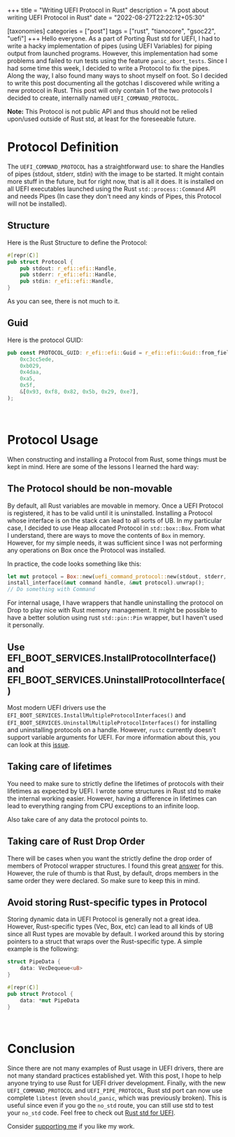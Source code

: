 +++
title = "Writing UEFI Protocol in Rust"
description = "A post about writing UEFI Protocol in Rust"
date = "2022-08-27T22:22:12+05:30"

[taxonomies]
categories = ["post"]
tags = ["rust", "tianocore", "gsoc22", "uefi"]
+++
Hello everyone. As a part of Porting Rust std for UEFI, I had to write a hacky implementation of pipes (using UEFI Variables) for piping output from launched programs. However, this implementation had some problems and failed to run tests using the feature `panic_abort_tests`. Since I had some time this week, I decided to write a Protocol to fix the pipes. Along the way, I also found many ways to shoot myself on foot. So I decided to write this post documenting all the gotchas I discovered while writing a new protocol in Rust. This post will only contain 1 of the two protocols I decided to create, internally named `UEFI_COMMAND_PROTOCOL`.

<!-- more -->

**Note:** This Protocol is not public API and thus should not be relied upon/used outside of Rust std, at least for the foreseeable future.

# Protocol Definition
The `UEFI_COMMAND_PROTOCOL` has a straightforward use: to share the Handles of pipes (stdout, stderr, stdin) with the image to be started. It might contain more stuff in the future, but for right now, that is all it does. It is installed on all UEFI executables launched using the Rust `std::process::Command` API and needs Pipes (In case they don't need any kinds of Pipes, this Protocol will not be installed).

## Structure
Here is the Rust Structure to define the Protocol:
```rust
#[repr(C)]
pub struct Protocol {
    pub stdout: r_efi::efi::Handle,
    pub stderr: r_efi::efi::Handle,
    pub stdin: r_efi::efi::Handle,
}
```
As you can see, there is not much to it.

## Guid
Here is the protocol GUID:
```rust
pub const PROTOCOL_GUID: r_efi::efi::Guid = r_efi::efi::Guid::from_fields(
    0xc3cc5ede,
    0xb029,
    0x4daa,
    0xa5,
    0x5f,
    &[0x93, 0xf8, 0x82, 0x5b, 0x29, 0xe7],
);
```

<br>

# Protocol Usage
When constructing and installing a Protocol from Rust, some things must be kept in mind. Here are some of the lessons I learned the hard way:

## The Protocol should be non-movable
By default, all Rust variables are movable in memory. Once a UEFI Protocol is registered, it has to be valid until it is uninstalled. Installing a Protocol whose interface is on the stack can lead to all sorts of UB. In my particular case, I decided to use Heap allocated Protocol in `std::box::Box`. From what I understand, there are ways to move the contents of `Box` in memory. However, for my simple needs, it was sufficient since I was not performing any operations on Box once the Protocol was installed.

In practice, the code looks something like this:
```rust
let mut protocol = Box::new(uefi_command_protocol::new(stdout, stderr, stdin));
install_interface(&mut command handle, &mut protocol).unwrap();
// Do something with Command
```
For internal usage, I have wrappers that handle uninstalling the protocol on Drop to play nice with Rust memory management. It might be possible to have a better solution using rust `std::pin::Pin` wrapper, but I haven't used it personally.

## Use EFI_BOOT_SERVICES.InstallProtocolInterface() and EFI_BOOT_SERVICES.UninstallProtocolInterface()
Most modern UEFI drivers use the `EFI_BOOT_SERVICES.InstallMultipleProtocolInterfaces()` and `EFI_BOOT_SERVICES.UninstallMultipleProtocolInterfaces()` for installing and uninstalling protocols on a handle. However, `rustc` currently doesn't support variable arguments for UEFI. For more information about this, you can look at this [issue](https://github.com/r-efi/r-efi/issues/12).

## Taking care of lifetimes
You need to make sure to strictly define the lifetimes of protocols with their lifetimes as expected by UEFI. I wrote some structures in Rust std to make the internal working easier. However, having a difference in lifetimes can lead to everything ranging from CPU exceptions to an infinite loop.

Also take care of any data the protocol points to.

## Taking care of Rust Drop Order
There will be cases when you want the strictly define the drop order of members of Protocol wrapper structures. I found this great [answer](https://stackoverflow.com/questions/41053542/forcing-the-order-in-which-struct-fields-are-dropped) for this. However, the rule of thumb is that Rust, by default, drops members in the same order they were declared. So make sure to keep this in mind.

## Avoid storing Rust-specific types in Protocol
Storing dynamic data in UEFI Protocol is generally not a great idea. However, Rust-specific types (Vec, Box, etc) can lead to all kinds of UB since all Rust types are movable by default. I worked around this by storing pointers to a struct that wraps over the Rust-specific type. A simple example is the following:
```rust
struct PipeData {
    data: VecDequeue<u8>
}

#[repr(C)]
pub struct Protocol {
    data: *mut PipeData
}
```

<br>

# Conclusion
Since there are not many examples of Rust usage in UEFI drivers, there are not many standard practices established yet. With this post, I hope to help anyone trying to use Rust for UEFI driver development. Finally, with the new `UEFI_COMMAND_PROTOCOL` and `UEFI_PIPE_PROTOCOL`, Rust std port can now use complete `libtest` (even `should_panic`, which was previously broken). This is useful since even if you go the `no_std` route, you can still use std to test your `no_std` code. Feel free to check out [Rust std for UEFI](https://github.com/rust-lang/rust/pull/100316).

Consider [supporting me](@/pages/supportme.md) if you like my work.
